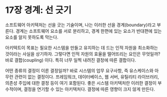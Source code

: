 # 17장 경계: 선 긋기
소프트웨어 아키텍처는 선을 긋는 기술이며, 나는 이러한 선을 경계(boundary)라고 부른다.
경계는 소프트웨어 요소를 서로 분리하고, 경계 한편에 있는 요소가 반대편에 있는 요소를 알지 못하도록 막는다.

아키텍트이 목표는 필요한 시스템을 만들고 유지하는 데 드는 인적 자원을 최소화하는 것이라는 사실을 상기하자.
그렇다면 인적 자원의 효율을 떨어뜨리는 요인은 무엇일까? 바로 결합(coupling) 이다.
특히 너무 일찍 내려진 결정에 따른 결합이다.

어떤 종류의 결정이 이른 결정일까?
바로 시스템의 업무 요구사항, 즉 유스케이스와 아무런 관련이 없는 결정이다.
프레임워크, 데이터베이스, 웹 서버, 유틸리티 라이브러리, 의존성 주입에 대한 결정 등이 여기 포함된다.
좋은 시스템 아키텍처란 이러한 결정이 부수적이며, 결정을 연기할 수 있는 아키텍처다.
결정에 따른 영향이 크지 않게 만든다.
